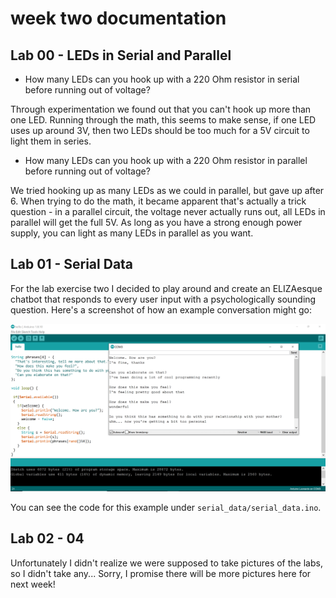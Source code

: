 # week two documentation

## Lab 00 - LEDs in Serial and Parallel

- How many LEDs can you hook up with a 220 Ohm resistor in serial before running out of voltage?

Through experimentation we found out that you can't hook up more than one LED. Running through the math, this seems to make sense, if one LED uses up around 3V, then two LEDs should be too much for a 5V circuit to light them in series.

- How many LEDs can you hook up with a 220 Ohm resistor in parallel before running out of voltage?

We tried hooking up as many LEDs as we could in parallel, but gave up after 6. When trying to do the math, it became apparent that's actually a trick question - in a parallel circuit, the voltage never actually runs out, all LEDs in parallel will get the full 5V. As long as you have a strong enough power supply, you can light as many LEDs in parallel as you want.

## Lab 01 - Serial Data

For the lab exercise two I decided to play around and create an ELIZAesque chatbot that responds to every user input with a psychologically sounding question. Here's a screenshot of how an example conversation might go:

![first circuit](./images/serial_data.png)

You can see the code for this example under `serial_data/serial_data.ino`.

## Lab 02 - 04

Unfortunately I didn't realize we were supposed to take pictures of the labs, so I didn't take any... Sorry, I promise there will be more pictures here for next week!
